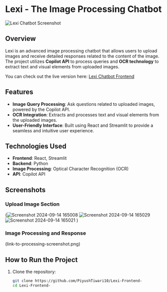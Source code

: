 # Lexi - The Image Processing Chatbot

![Lexi Chatbot Screenshot](link-to-your-screenshot.png)

## Overview

Lexi is an advanced image processing chatbot that allows users to upload images and receive detailed responses related to the content of the image. The project utilizes **Copilot API** to process queries and **OCR technology** to extract text and visual elements from uploaded images. 

You can check out the live version here: [Lexi Chatbot Frontend](https://lexi-frontend.vercel.app)

## Features
- **Image Query Processing**: Ask questions related to uploaded images, powered by the Copilot API.
- **OCR Integration**: Extracts and processes text and visual elements from the uploaded images.
- **User-Friendly Interface**: Built using React and Streamlit to provide a seamless and intuitive user experience.

## Technologies Used
- **Frontend**: React, Streamlit
- **Backend**: Python
- **Image Processing**: Optical Character Recognition (OCR)
- **API**: Copilot API

## Screenshots

### Upload Image Section
(![Screenshot 2024-09-14 165008](https://github.com/user-attachments/assets/fd821394-133f-47b6-8e66-63f31660f3c0)
![Screenshot 2024-09-14 165029](https://github.com/user-attachments/assets/4283e8c1-fa11-495a-bc10-91f623742ba1)
![Screenshot 2024-09-14 165021](https://github.com/user-attachments/assets/717b965c-5f5f-44b2-9dc7-04ae6f1a58c5)
)

### Image Processing and Response
(link-to-processing-screenshot.png)

## How to Run the Project

1. Clone the repository:
   ```bash
   git clone https://github.com/PiyushTiwari10/Lexi-Frontend-
   cd Lexi-Frontend-
